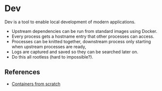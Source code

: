 # Dev

Dev is a tool to enable local development of modern applications.

* Upstream dependencies can be run from standard images using Docker.
* Every process gets a hostname entry that other processes can access.
* Processes can be knitted together, downstream process only starting when upstream processes are ready,
* Logs are captured and saved so they can be searched later on.
* Do this all rootless (hard to impossible?).

## References

- [Containers from scratch](https://medium.com/@ssttehrani/containers-from-scratch-with-golang-5276576f9909)
